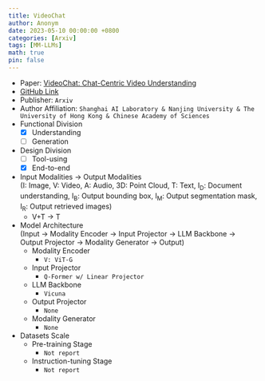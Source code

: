 ```yaml
---
title: VideoChat
author: Anonym
date: 2023-05-10 00:00:00 +0800
categories: [Arxiv]
tags: [MM-LLMs]
math: true
pin: false
---
```


- Paper: [VideoChat: Chat-Centric Video Understanding](https://arxiv.org/abs/2305.06355)
- [GitHub Link](https://github.com/OpenGVLab/Ask-Anything)
- Publisher: `Arxiv`
- Author Affiliation: `Shanghai AI Laboratory & Nanjing University & The University of Hong Kong & Chinese Academy of Sciences`
- Functional Division
  + [x] Understanding
  + [ ] Generation
- Design Division
  + [ ] Tool-using
  + [x] End-to-end
- Input Modalities $\rightarrow$ Output Modalities <br />(I: Image, V: Video, A: Audio, 3D: Point Cloud, T: Text, I<sub>D</sub>: Document understanding, I<sub>B</sub>: Output bounding box, I<sub>M</sub>: Output segmentation mask, I<sub>R</sub>: Output retrieved images)
  + V+T $\rightarrow$ T
- Model Architecture <br />(Input $\rightarrow$ Modality Encoder $\rightarrow$ Input Projector $\rightarrow$ LLM Backbone $\rightarrow$ Output Projector $\rightarrow$ Modality Generator $\rightarrow$ Output)
  + Modality Encoder
    * `V: ViT-G`
  + Input Projector
    * `Q-Former w/ Linear Projector`
  + LLM Backbone
    * `Vicuna`
  + Output Projector
    * `None`
  + Modality Generator
    * `None`
- Datasets Scale
  + Pre-training Stage
    * `Not report`
  + Instruction-tuning Stage
    * `Not report`

